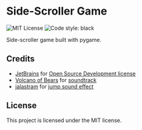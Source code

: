 # Side-Scroller Game
![MIT License](https://img.shields.io/github/license/JustKappaMan/Simple-Game)
![Code style: black](https://img.shields.io/badge/code%20style-black-black)

Side-scroller game built with pygame.

## Credits
* [JetBrains](https://www.jetbrains.com) for [Open Source Development license](https://www.jetbrains.com/community/opensource)
* [Volcano of Bears](https://opengameart.org/users/volcano-of-bears) for [soundtrack](https://opengameart.org/content/8-bit-level-music-prominade)
* [jalastram](https://opengameart.org/users/jalastram) for [jump sound effect](https://opengameart.org/content/8-bit-jump-1)

## License
This project is licensed under the MIT license.
